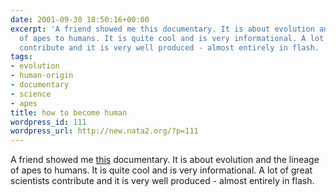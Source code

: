 ```yaml
---
date: 2001-09-30 18:50:16+00:00
excerpt: 'A friend showed me this documentary. It is about evolution and the lineage
  of apes to humans. It is quite cool and is very informational. A lot of great scientists
  contribute and it is very well produced - almost entirely in flash. '
tags:
- evolution
- human-origin
- documentary
- science
- apes
title: how to become human
wordpress_id: 111
wordpress_url: http://new.nata2.org/?p=111
---
```


A friend showed me <a href="http://www.becominghuman.org/">this</a> documentary. It is about evolution and the lineage of apes to humans. It is quite cool and is very informational. A lot of great scientists contribute and it is very well produced - almost entirely in flash.